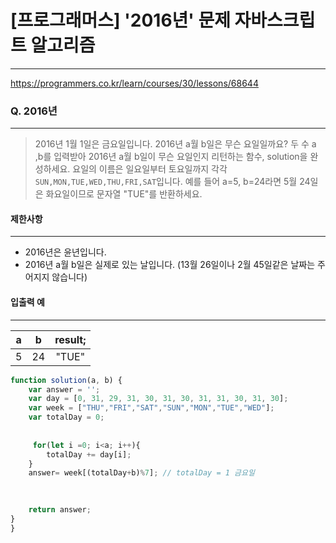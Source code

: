 # [프로그래머스] '2016년' 문제 자바스크립트 알고리즘
-------
https://programmers.co.kr/learn/courses/30/lessons/68644
### Q. 2016년
-----

> 2016년 1월 1일은 금요일입니다. 2016년 a월 b일은 무슨 요일일까요? 두 수 a ,b를 입력받아 2016년 a월 b일이 무슨 요일인지 리턴하는 함수, solution을 완성하세요. 요일의 이름은 일요일부터 토요일까지 각각 ```SUN,MON,TUE,WED,THU,FRI,SAT```입니다. 예를 들어 a=5, b=24라면 5월 24일은 화요일이므로 문자열 "TUE"를 반환하세요.


#### 제한사항 
---
* 2016년은 윤년입니다.
* 2016년 a월 b일은 실제로 있는 날입니다. (13월 26일이나 2월 45일같은 날짜는 주어지지 않습니다)
#### 입출력 예  
----
|a|b|result;
|:---:|:---:|:---:|
|5|24|"TUE"|


```js
function solution(a, b) {
    var answer = '';
    var day = [0, 31, 29, 31, 30, 31, 30, 31, 31, 30, 31, 30];
    var week = ["THU","FRI","SAT","SUN","MON","TUE","WED"];
    var totalDay = 0;
    
 
     for(let i =0; i<a; i++){
        totalDay += day[i]; 
    }
    answer= week[(totalDay+b)%7]; // totalDay = 1 금요일

   
    
    return answer;
}
}
``` 



